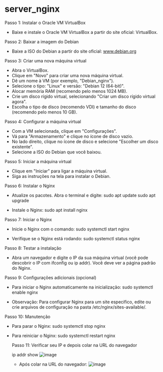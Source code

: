 # server_nginx

Passo 1: Instalar o Oracle VM VirtualBox
  - Baixe e instale o Oracle VM VirtualBox a partir do site oficial: VirtualBox.

Passo 2: Baixar a imagem do Debian
  - Baixe a ISO do Debian a partir do site oficial: www.debian.org

Passo 3: Criar uma nova máquina virtual
  - Abra o VirtualBox.
  - Clique em "Novo" para criar uma nova máquina virtual.
  - Dê um nome à VM (por exemplo, "Debian_nginx").
  - Selecione o tipo: "Linux" e versão: "Debian 12 (64-bit)".
  - Alocar memória RAM (recomendo pelo menos 1024 MB).
  - Crie um disco rígido virtual, selecionando "Criar um disco rígido virtual agora".
  - Escolha o tipo de disco (recomendo VDI) e tamanho do disco (recomendo pelo menos 10 GB).
    
Passo 4: Configurar a máquina virtual
  - Com a VM selecionada, clique em "Configurações".
  - Vá para "Armazenamento" e clique no ícone de disco vazio.
  - No lado direito, clique no ícone de disco e selecione "Escolher um disco existente".
  - Selecione a ISO do Debian que você baixou.

Passo 5: Iniciar a máquina virtual
  - Clique em "Iniciar" para ligar a máquina virtual.
  - Siga as instruções na tela para instalar o Debian.
    
Passo 6: Instalar o Nginx
- Atualize os pacotes. Abra o terminal e digite:
  sudo apt update
  sudo apt upgrade

- Instale o Nginx:
  sudo apt install nginx

Passo 7: Iniciar o Nginx
- Inicie o Nginx com o comando:
  sudo systemctl start nginx
  
- Verifique se o Nginx está rodando:
  sudo systemctl status nginx
  
Passo 8: Testar a instalação
- Abra um navegador e digite o IP da sua máquina virtual (você pode descobrir o IP com ifconfig ou ip addr).
  Você deve ver a página padrão do Nginx.

Passo 9: Configurações adicionais (opcional)
- Para iniciar o Nginx automaticamente na inicialização:
  sudo systemctl enable nginx
  
- Observação: Para configurar Nginx para um site específico, edite ou crie arquivos de configuração na pasta /etc/nginx/sites-available/.

Passo 10: Manutenção
- Para parar o Nginx:
  sudo systemctl stop nginx
  
- Para reiniciar o Nginx:
  sudo systemctl restart nginx

  Passo 11: Verificar seu IP e depois colar na URL do navegador

  ip addr show
  ![image](https://github.com/user-attachments/assets/ac0d746a-747b-43d7-96f9-dec2a4ef9254)

  - Após colar na URL do navegador:
    ![image](https://github.com/user-attachments/assets/e14b5b3d-1c05-4b78-a9e5-22278d609cf8)




  

